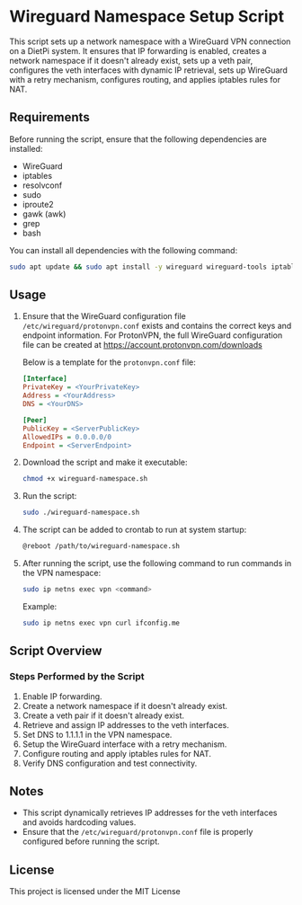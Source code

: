 # Wireguard Namespace Setup Script

This script sets up a network namespace with a WireGuard VPN connection on a DietPi system. It ensures that IP forwarding is enabled, creates a network namespace if it doesn't already exist, sets up a veth pair, configures the veth interfaces with dynamic IP retrieval, sets up WireGuard with a retry mechanism, configures routing, and applies iptables rules for NAT.

## Requirements

Before running the script, ensure that the following dependencies are installed:

- WireGuard
- iptables
- resolvconf
- sudo
- iproute2
- gawk (awk)
- grep
- bash

You can install all dependencies with the following command:

```bash
sudo apt update && sudo apt install -y wireguard wireguard-tools iptables resolvconf sudo iproute2 gawk grep bash
```

## Usage

1. Ensure that the WireGuard configuration file `/etc/wireguard/protonvpn.conf` exists and contains the correct keys and endpoint information. For ProtonVPN, the full WireGuard configuration file can be created at https://account.protonvpn.com/downloads

	Below is a template for the `protonvpn.conf` file:

	```ini
	[Interface]
	PrivateKey = <YourPrivateKey>
	Address = <YourAddress>
	DNS = <YourDNS>

	[Peer]
	PublicKey = <ServerPublicKey>
	AllowedIPs = 0.0.0.0/0
	Endpoint = <ServerEndpoint>
	```

2. Download the script and make it executable:

	```bash
	chmod +x wireguard-namespace.sh
	```

3. Run the script:

	```bash
	sudo ./wireguard-namespace.sh
	```

4. The script can be added to crontab to run at system startup:

	```bash
	@reboot /path/to/wireguard-namespace.sh
	```

5. After running the script, use the following command to run commands in the VPN namespace:

	```bash
	sudo ip netns exec vpn <command>
	```

	Example:

	```bash
	sudo ip netns exec vpn curl ifconfig.me
	```

## Script Overview

### Steps Performed by the Script

1. Enable IP forwarding.
2. Create a network namespace if it doesn't already exist.
3. Create a veth pair if it doesn't already exist.
4. Retrieve and assign IP addresses to the veth interfaces.
5. Set DNS to 1.1.1.1 in the VPN namespace.
6. Setup the WireGuard interface with a retry mechanism.
7. Configure routing and apply iptables rules for NAT.
8. Verify DNS configuration and test connectivity.

## Notes

- This script dynamically retrieves IP addresses for the veth interfaces and avoids hardcoding values.
- Ensure that the `/etc/wireguard/protonvpn.conf` file is properly configured before running the script.

## License

This project is licensed under the MIT License
